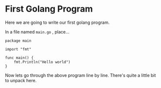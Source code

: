 # First Golang Program

Here we are going to write our first golang program.

In a file named `main.go` , place...

```golang
package main

import "fmt"

func main() {
	fmt.Println("Hello world")
}
```

Now lets go through the above program line by line. There's quite a little bit to unpack here.
